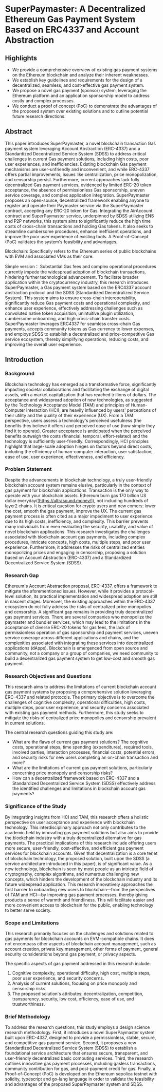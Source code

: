 # SuperPaymaster: A Decentralized Ethereum Gas Payment System Based on ERC4337 and Account Abstraction

## Highlights

- We provide a comprehensive overview of existing gas payment systems on the Ethereum blockchain and analyze their inherent weaknesses.
- We establish key guidelines and requirements for the design of a decentralized, seamless, and cost-effective gas payment system.
- We propose a novel gas payment (sponsor) system, leveraging the Ethereum platform and an application sponsorship model to address costly and complex processes.
- We conduct a proof of concept (PoC) to demonstrate the advantages of the proposed system over existing solutions and to outline potential future research directions.

## Abstract
This paper introduces SuperPaymaster, a novel blockchain transaction Gas payment system leveraging Account Abstraction (ERC-4337) and a Standardized Decentralized Service System (SDSS) to address critical challenges in current Gas payment solutions, including high costs, poor user experiences, and inefficiencies. Existing blockchain Gas payment mechanisms are user-unfriendly and inconvenient, and while ERC-4337 offers partial improvements, issues like centralization, price monopolization, and censorship persist. Furthermore, current approaches lack fully decentralized Gas payment services, evidenced by limited ERC-20 token acceptance, the absence of permissionless Gas sponsorship, uneven service coverage, and complex application integration. SuperPaymaster proposes an open-source, decentralized framework enabling anyone to register and operate their Paymaster service via the SuperPaymaster contract, accepting any ERC-20 token for Gas. Integrating the AirAccount contract and SuperPaymaster service, underpinned by SDSS utilizing ENS and P2P networks, this system aims to significantly reduce the high time costs of cross-chain transactions and holding Gas tokens. It also seeks to streamline cumbersome procedures, enhance inefficient operations, and improve the poor user experience of existing tools. A Proof-of-Concept (PoC) validates the system's feasibility and advantages.

Blockchain: Specifically refers to the Ethereum series of public blockchains with EVM and associated VMs as their core.

Simple version：
Substantial Gas fees and complex operational procedures currently impede the widespread adoption of blockchain transactions, hindering further technological advancement. To facilitate broader application within the cryptocurrency industry, this research introduces SuperPaymaster, a Gas payment system based on the ERC4337 account abstraction protocol and the SDSS (Standardized Decentralized Service System). This system aims to ensure cross-chain interoperability, significantly reduce Gas payment costs and operational complexity, and enhance user experience, effectively addressing challenges such as convoluted native token acquisition, unintuitive plugin utilization, cumbersome onboarding, and high cross-chain transfer costs. SuperPaymaster leverages ERC4337 for seamless cross-chain Gas payments, accepts community tokens as Gas currency to lower expenses, and employs SDSS to establish a decentralized and price-competitive Gas service ecosystem, thereby simplifying operations, reducing costs, and improving the overall user experience.


##  Introduction

### Background

Blockchain technology has emerged as a transformative force, significantly impacting societal collaborations and facilitating the exchange of digital assets, with a market capitalization that has reached trillions of dollars. The acceptance and widespread adoption of new technologies, as suggested by the Technology Acceptance Model (TAM) and principles of Human-Computer Interaction (HCI), are heavily influenced by users' perceptions of their utility and the quality of their experience (UX). From a TAM perspective, users assess a technology's perceived usefulness (the benefits they believe it offers) and perceived ease of use (how simple they find it to operate). Greater acceptance is anticipated when the perceived benefits outweigh the costs (financial, temporal, effort-related) and the technology is sufficiently user-friendly. Correspondingly, HCI principles highlight that large-scale adoption hinges on factors beyond direct costs, including the efficiency of human-computer interaction, user satisfaction, ease of use, user experience, effectiveness, and efficiency.

### Problem Statement

Despite the advancements in blockchain technology, a truly user-friendly blockchain account system remains elusive, particularly in the context of gas payment for blockchain applications. Transaction is the only way to operate with your blockchain assets. Ethereum burn gas 170 billion US dollar everyday([https://ultrasound.money/]), not including hundreds of layer2 chains. It is critical question for crypto users and new comers: lower the cost, smooth the gas payment, improve the UX. The current gas payment process is often cited as a major impediment to user experience due to its high costs, inefficiency, and complexity. This barrier prevents many individuals from even evaluating the security, usability, and value of novel blockchain applications. This research investigates the challenges associated with blockchain account gas payments, including complex procedures, intricate concepts, high costs, multiple steps, and poor user experience. Furthermore, it addresses the risks of centralized entities monopolizing prices and engaging in censorship, proposing a solution based on Account Abstraction (ERC-4337) and a Standardized Decentralized Service System (SDSS).


### Research Gap

Ethereum's Account Abstraction proposal, ERC-4337, offers a framework to mitigate the aforementioned issues. However, while it provides a protocol-level solution, its practical implementation and widespread adoption are still in nascent stages. Moreover, the existing approaches within the ERC-4337 ecosystem do not fully address the risks of centralized price monopolies and censorship. A significant gap remains in providing truly decentralized gas payment services. There are several companies who monopolize the paymaster and bundler services, which may lead to the limitations in the acceptance of diverse ERC-20 tokens for gas fees, the lack of permissionless operation of gas sponsorship and payment services, uneven service coverage across different applications and chains, and the complexities associated with integrating these services into decentralized applications (dApps). Blockchain is emergenced from open source and community, not a company or a group of companies, we need community to build a decentralized gas payment system to get low-cost and smooth gas payment.


### Research Objectives and Questions

This research aims to address the limitations of current blockchain account gas payment systems by proposing a comprehensive solution leveraging ERC-4337 and related protocols. The primary objective is to overcome the challenges of cognitive complexity, operational difficulties, high costs, multiple steps, poor user experience, and security concerns associated with existing gas payment methods. Furthermore, this study seeks to mitigate the risks of centralized price monopolies and censorship prevalent in current solutions.

The central research questions guiding this study are:

* What are the flaws of current gas payment solutions? The cognitive costs, operational steps, time spending (expenditures), required tools, involved parties, interaction processes, financial costs, potential errors, and security risks for new users completing an on-chain transaction and more?
* What are the limitations of current gas payment solutions, particularly concerning price monopoly and censorship risks?
* How can a decentralized framework based on ERC-4337 and a Standardized Decentralized Service System (SDSS) effectively address the identified challenges and limitations in blockchain account gas payments?


### Significance of the Study

By integrating insights from HCI and TAM, this research offers a holistic perspective on user acceptance and experience with blockchain technology. This interdisciplinary approach not only contributes to the academic field by innovating gas payment solutions but also aims to provide the blockchain industry with a truly decentralized alternative for gas payments. The practical implications of this research include offering users more secure, user-friendly, cost-effective, and efficient gas payment services for blockchain accounts. Given that decentralization is a core tenet of blockchain technology, the proposed solution, built upon the SDSS (a service architecture introduced in this paper), is of significant value.
As a new technology, blockchain is seen by most people as an intricate field of cryptography, complex algorithms, and numerous challenging new concepts, which hinders the development of the blockchain industry and its future widespread application. This research innovatively approaches the first barrier to onboarding new users to blockchain—from the perspectives of TAM and HCI—by improving gas payment processes, thereby giving products a sense of warmth and friendliness. This will facilitate easier and more convenient access to blockchain for the public, enabling technology to better serve society.


### Scope and Limitations

This research primarily focuses on the challenges and solutions related to gas payments for blockchain accounts on EVM-compatible chains. It does not encompass other aspects of blockchain account management, such as account creation, private key management, other forms of payment, general security considerations beyond gas payment, or privacy aspects.

The specific aspects of gas payment addressed in this research include:

1.  Cognitive complexity, operational difficulty, high cost, multiple steps, poor user experience, and security concerns.
2.  Analysis of current solutions, focusing on price monopoly and censorship risks.
3.  The proposed solution's attributes: decentralization, competition, transparency, security, low cost, efficiency, ease of use, and trustworthiness.


### Brief Methodology

To address the research questions, this study employs a design science research methodology. First, it introduces a novel SuperPaymaster system built upon ERC-4337, designed to provide a permissionless, stable, secure, and competitive gas payment service. Second, it proposes a new Standardized Decentralized Service System (SDSS) to establish a foundational service architecture that ensures secure, transparent, and user-friendly decentralized basic computing services. Third, the research outlines innovative gas payment processes, including gasless transactions, community contribution for gas, and post-payment credit for gas. Finally, a Proof-of-Concept (PoC) is developed on the Ethereum sepolica testnet with solidity, typescript and go-lang language in order to validate the feasibility and advantages of the proposed SuperPaymaster system and SDSS.

## 